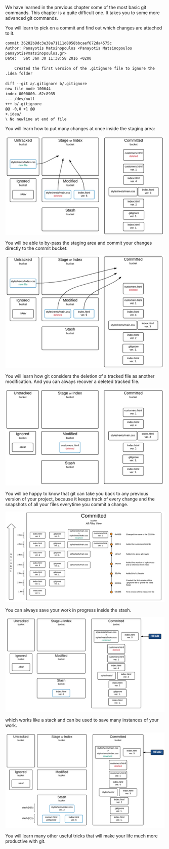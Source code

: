We have learned in the previous chapter some of the most basic git commands. This chapter is a quite difficult one.
It takes you to some more advanced git commands.

You will learn to pick on a commit and find out which changes are attached to it.

```
commit 36202b9dc3e38a71111d8058bbcaef672da4575c
Author: Panayotis Matsinopoulos <Panayotis Matsinopoulos panayotis@matsinopoulos.gr>
Date:   Sat Jan 30 11:38:58 2016 +0200

    Created the first version of the .gitignore file to ignore the .idea folder

diff --git a/.gitignore b/.gitignore
new file mode 100644
index 0000000..62c8935
--- /dev/null
+++ b/.gitignore
@@ -0,0 +1 @@
+.idea/
\ No newline at end of file
```

You will learn how to put many changes at once inside the staging area:

![./images/Putting many changes into staging area with one shot](./images/put-many-files-into-staging-area-at-once.png)

You will be able to by-pass the staging area and commit your changes directly to the commit bucket:

![./images/By-pass the staging area and push changes directly to committed bucket](./images/by-pass-staging-area-and-commit-directly.png)

You will learn how git considers the deletion of a tracked file as another modification. And you can always recover a deleted tracked file.

![./images/Deletions of tracked files are modifications](./images/customers-file-marked-as-deleted.png)

You will be happy to know that git can take you back to any previous version of your project, because it keeps track of every change and the snapshots of all your files everytime
you commit a change.

![./images/Committed Bucket History of Commits - All Files View](./images/committed-bucket-history-all-files-view.png)

You can always save your work in progress inside the stash.

![./images/Stash bucket saves our working directory changes](./images/stash-bucket-now-has-the-changes-from-the-modified-and-staging-area.png)

which works like a stack and can be used to save many instances of your work.

![./images/Added one more item to the stash](./images/added-one-more-item-to-the-stash.png)

You will learn many other useful tricks that will make your life much more productive with git.
